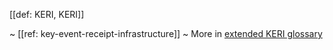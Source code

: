 [[def: KERI, KERI]]

~ [[ref: key-event-receipt-infrastructure]]
~ More in <a href="https://weboftrust.github.io/WOT-terms/docs/glossary/KERI">extended KERI glossary</a>
